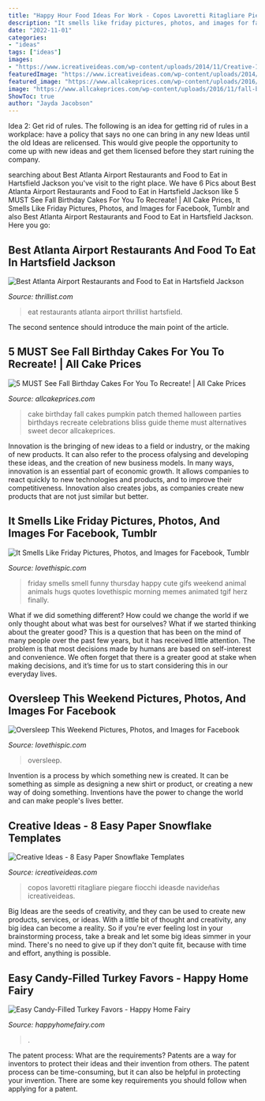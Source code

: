 ```yaml
---
title: "Happy Hour Food Ideas For Work - Copos Lavoretti Ritagliare Piegare Fiocchi Ideasde Navideñas Icreativeideas"
description: "It smells like friday pictures, photos, and images for facebook, tumblr"
date: "2022-11-01"
categories:
- "ideas"
tags: ["ideas"]
images:
- "https://www.icreativeideas.com/wp-content/uploads/2014/11/Creative-Ideas-8-Easy-Paper-Snowflake-Templates-5.jpg"
featuredImage: "https://www.icreativeideas.com/wp-content/uploads/2014/11/Creative-Ideas-8-Easy-Paper-Snowflake-Templates-5.jpg"
featured_image: "https://www.allcakeprices.com/wp-content/uploads/2016/11/fall-birthday-cake-1.jpg"
image: "https://www.allcakeprices.com/wp-content/uploads/2016/11/fall-birthday-cake-1.jpg"
ShowToc: true
author: "Jayda Jacobson"
---
```



Idea 2: Get rid of rules.
The following is an idea for getting rid of rules in a workplace: have a policy that says no one can bring in any new Ideas until the old Ideas are relicensed. This would give people the opportunity to come up with new ideas and get them licensed before they start ruining the company.

	

		
searching about Best Atlanta Airport Restaurants and Food to Eat in Hartsfield Jackson you've visit to the right place. We have 6 Pics about Best Atlanta Airport Restaurants and Food to Eat in Hartsfield Jackson like 5 MUST See Fall Birthday Cakes For You To Recreate! | All Cake Prices, It Smells Like Friday Pictures, Photos, and Images for Facebook, Tumblr and also Best Atlanta Airport Restaurants and Food to Eat in Hartsfield Jackson. Here you go:
		
    
## Best Atlanta Airport Restaurants And Food To Eat In Hartsfield Jackson

<img loading=lazy src="https://assets3.thrillist.com/v1/image/1895256/size/tmg-facebook_social.jpg" onerror="this.onerror=null;this.src='https://tse2.mm.bing.net/th?id=OIP.oQnOg-d-wyqUAiJHUShkygHaD4&amp;pid=15.1';" alt="Best Atlanta Airport Restaurants and Food to Eat in Hartsfield Jackson">

_Source: thrillist.com_

>eat restaurants atlanta airport thrillist hartsfield. 

	

The second sentence should introduce the main point of the article.

    
## 5 MUST See Fall Birthday Cakes For You To Recreate! | All Cake Prices

<img loading=lazy src="https://www.allcakeprices.com/wp-content/uploads/2016/11/fall-birthday-cake-1.jpg" onerror="this.onerror=null;this.src='https://tse1.mm.bing.net/th?id=OIP.nlKGsXCCpFur4pWc9hm2PQHaLH&amp;pid=15.1';" alt="5 MUST See Fall Birthday Cakes For You To Recreate! | All Cake Prices">

_Source: allcakeprices.com_

>cake birthday fall cakes pumpkin patch themed halloween parties birthdays recreate celebrations bliss guide theme must alternatives sweet decor allcakeprices. 

	

Innovation is the bringing of new ideas to a field or industry, or the making of new products. It can also refer to the process ofalysing and developing these ideas, and the creation of new business models. In many ways, innovation is an essential part of economic growth. It allows companies to react quickly to new technologies and products, and to improve their competitiveness. Innovation also creates jobs, as companies create new products that are not just similar but better.

    
## It Smells Like Friday Pictures, Photos, And Images For Facebook, Tumblr

<img loading=lazy src="http://www.lovethispic.com/uploaded_images/241828-It-Smells-Like-Friday.gif" onerror="this.onerror=null;this.src='https://tse1.mm.bing.net/th?id=OIP.raVrtaLAFue6loF3L1X8FAAAAA&amp;pid=15.1';" alt="It Smells Like Friday Pictures, Photos, and Images for Facebook, Tumblr">

_Source: lovethispic.com_

>friday smells smell funny thursday happy cute gifs weekend animal animals hugs quotes lovethispic morning memes animated tgif herz finally. 

	

What if we did something different?
How could we change the world if we only thought about what was best for ourselves? What if we started thinking about the greater good? This is a question that has been on the mind of many people over the past few years, but it has received little attention. The problem is that most decisions made by humans are based on self-interest and convenience. We often forget that there is a greater good at stake when making decisions, and it’s time for us to start considering this in our everyday lives.

    
## Oversleep This Weekend Pictures, Photos, And Images For Facebook

<img loading=lazy src="http://www.lovethispic.com/uploaded_images/159074-Oversleep-This-Weekend.jpg?2" onerror="this.onerror=null;this.src='https://tse4.mm.bing.net/th?id=OIP.RILVmLmj2iExpSHyeqIvrQHaKK&amp;pid=15.1';" alt="Oversleep This Weekend Pictures, Photos, and Images for Facebook">

_Source: lovethispic.com_

>oversleep. 

	

Invention is a process by which something new is created. It can be something as simple as designing a new shirt or product, or creating a new way of doing something. Inventions have the power to change the world and can make people's lives better.

    
## Creative Ideas - 8 Easy Paper Snowflake Templates

<img loading=lazy src="https://www.icreativeideas.com/wp-content/uploads/2014/11/Creative-Ideas-8-Easy-Paper-Snowflake-Templates-5.jpg" onerror="this.onerror=null;this.src='https://tse4.mm.bing.net/th?id=OIP.gL6FNBMDdtXQ8u46lhlwGAHaL5&amp;pid=15.1';" alt="Creative Ideas - 8 Easy Paper Snowflake Templates">

_Source: icreativeideas.com_

>copos lavoretti ritagliare piegare fiocchi ideasde navideñas icreativeideas. 

	

Big Ideas are the seeds of creativity, and they can be used to create new products, services, or ideas. With a little bit of thought and creativity, any big idea can become a reality. So if you're ever feeling lost in your brainstorming process, take a break and let some big ideas simmer in your mind. There's no need to give up if they don't quite fit, because with time and effort, anything is possible.

    
## Easy Candy-Filled Turkey Favors - Happy Home Fairy

<img loading=lazy src="https://happyhomefairy.com/wp-content/uploads/2013/11/candy-filled-turkey-favors-for-thanksgiving-these-are-so-cute-and-so-easy-to-make1.jpg" onerror="this.onerror=null;this.src='https://tse4.mm.bing.net/th?id=OIP.sutMxtE0U3HvAgKdJwJrjwHaE8&amp;pid=15.1';" alt="Easy Candy-Filled Turkey Favors - Happy Home Fairy">

_Source: happyhomefairy.com_

>. 

	

The patent process: What are the requirements?
Patents are a way for inventors to protect their ideas and their invention from others. The patent process can be time-consuming, but it can also be helpful in protecting your invention. There are some key requirements you should follow when applying for a patent.

